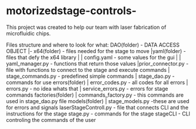 # motorizedstage-controls-
This project was created to help our team with laser fabrication of microfluidic chips.

Files structure and where to look for what:
DAO(folder) - DATA ACCESS OBJECT
|- x64(folder) - files needed for the stage to move
|yaml(folder) - files that defy the x64 library
| | config.yaml - some values for the gui
| | yaml_manager.py - functions that return those values
|prior_connector.py - file with functions to connect to the stage and execute commands
| stage_commands.py - predefined simple commands
| stage_dao.py - commands for use
errors(folder)
| error_codes.py - all codes for all errors
| errors.py - no idea whats that
| service_errors.py - errors for stage commands
factories(folder)
| commands_factory.py - this commands are used in stage_dao.py file
models(folder)
| stage_models.py -these are used for errors and signals
laserStageControll.py - file that connects CLI and the instructions for the stage
stage.py - commands for the stage
stageCLI - CLI controling the commands of the user






